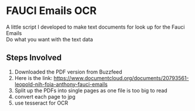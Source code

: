 # FAUCI Emails OCR
A little script I developed to make text documents for look up for the Fauci Emails\
Do what you want with the text data
## Steps Involved
1. Downloaded the PDF version from Buzzfeed 
2. Here is the link: https://www.documentcloud.org/documents/20793561-leopold-nih-foia-anthony-fauci-emails
3. Split up the PDFs into single pages as one file is too big to read
4. convert each page to jpg
5. use tesseract for OCR
